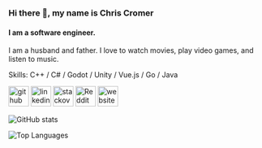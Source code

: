 ### Hi there 👋, my name is Chris Cromer
#### I am a software engineer.
I am a husband and father. I love to watch movies, play video games, and listen to music.

Skills: C++ / C# / Godot / Unity / Vue.js / Go / Java

[<img src='https://cdn.jsdelivr.net/npm/simple-icons@3.0.1/icons/github.svg' alt='github' height='40'>](https://github.com/cromerc)  [<img src='https://cdn.jsdelivr.net/npm/simple-icons@3.0.1/icons/linkedin.svg' alt='linkedin' height='40'>](https://www.linkedin.com/in/chris-cromer/)  [<img src='https://cdn.jsdelivr.net/npm/simple-icons@3.0.1/icons/stackoverflow.svg' alt='stackoverflow' height='40'>](https://stackoverflow.com/users/3685778)  [<img src='https://cdn.jsdelivr.net/npm/simple-icons@3.0.1/icons/reddit.svg' alt='Reddit' height='40'>](https://www.reddit.com/user/ChrisCromer)  [<img src='https://cdn.jsdelivr.net/npm/simple-icons@3.0.1/icons/icloud.svg' alt='website' height='40'>](https://cromer.cl)  

![GitHub stats](https://github-readme-stats.vercel.app/api?username=cromerc&count_private=true&show_icons=true&theme=github_dark)

![Top Languages](https://github-readme-stats.vercel.app/api/top-langs/?username=cromerc&layout=compact&theme=github_dark&langs_count=10&exclude_repo=ygopro&hide=html,javascript,Objective-C,Makefile,Shell,Meson,Roff,CSS,M4,QMake,Python,Dockerfile,GLSL,ShaderLab,SCSS)
